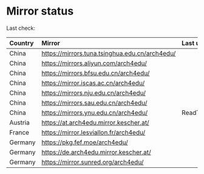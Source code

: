 <script src="./time.js"></script>
# Mirror status
Last check: <script type="text/javascript">localize(1687130247.785675);</script>

|Country|Mirror|Last update|
|:------|:-----|:----------|
|China|https://mirrors.tuna.tsinghua.edu.cn/arch4edu/|<script type="text/javascript">localize(1687112970);</script>|
|China|https://mirrors.aliyun.com/arch4edu/|<script type="text/javascript">localize(1687069764);</script>|
|China|https://mirrors.bfsu.edu.cn/arch4edu/|<script type="text/javascript">localize(1687069764);</script>|
|China|https://mirror.iscas.ac.cn/arch4edu/|<script type="text/javascript">localize(1687112970);</script>|
|China|https://mirrors.nju.edu.cn/arch4edu/|<script type="text/javascript">localize(1687026465);</script>|
|China|https://mirrors.sau.edu.cn/arch4edu/|<script type="text/javascript">localize(1673850842);</script>|
|China|https://mirrors.ynu.edu.cn/arch4edu/|ReadTimeout|
|Austria|https://at.arch4edu.mirror.kescher.at/|<script type="text/javascript">localize(1687069764);</script>|
|France|https://mirror.lesviallon.fr/arch4edu/|<script type="text/javascript">localize(1687069764);</script>|
|Germany|https://pkg.fef.moe/arch4edu/|<script type="text/javascript">localize(1687069764);</script>|
|Germany|https://de.arch4edu.mirror.kescher.at/|<script type="text/javascript">localize(1687069764);</script>|
|Germany|https://mirror.sunred.org/arch4edu/|<script type="text/javascript">localize(1687069764);</script>|

<script src="./tablefilter/tablefilter.js"></script>
<script src="./table.js"></script>